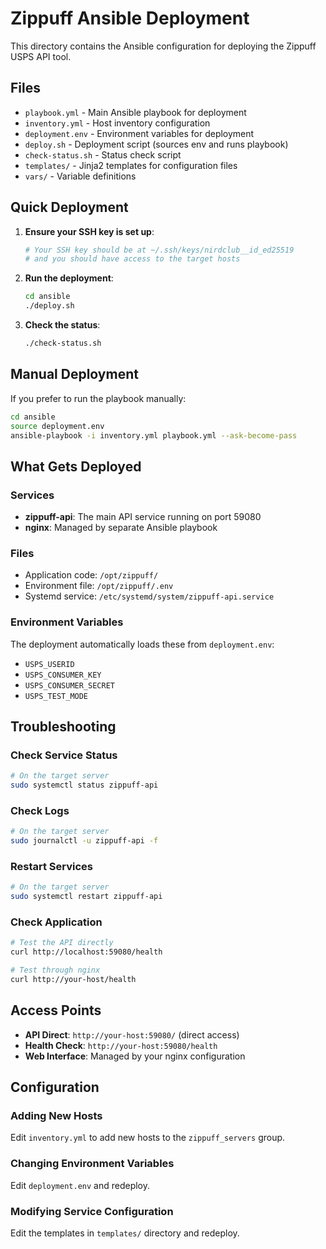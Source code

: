 # Zippuff Ansible Deployment

This directory contains the Ansible configuration for deploying the Zippuff USPS API tool.

## Files

- `playbook.yml` - Main Ansible playbook for deployment
- `inventory.yml` - Host inventory configuration
- `deployment.env` - Environment variables for deployment
- `deploy.sh` - Deployment script (sources env and runs playbook)
- `check-status.sh` - Status check script
- `templates/` - Jinja2 templates for configuration files
- `vars/` - Variable definitions

## Quick Deployment

1. **Ensure your SSH key is set up**:
   ```bash
   # Your SSH key should be at ~/.ssh/keys/nirdclub__id_ed25519
   # and you should have access to the target hosts
   ```

2. **Run the deployment**:
   ```bash
   cd ansible
   ./deploy.sh
   ```

3. **Check the status**:
   ```bash
   ./check-status.sh
   ```

## Manual Deployment

If you prefer to run the playbook manually:

```bash
cd ansible
source deployment.env
ansible-playbook -i inventory.yml playbook.yml --ask-become-pass
```

## What Gets Deployed

### Services
- **zippuff-api**: The main API service running on port 59080
- **nginx**: Managed by separate Ansible playbook

### Files
- Application code: `/opt/zippuff/`
- Environment file: `/opt/zippuff/.env`
- Systemd service: `/etc/systemd/system/zippuff-api.service`

### Environment Variables
The deployment automatically loads these from `deployment.env`:
- `USPS_USERID`
- `USPS_CONSUMER_KEY`
- `USPS_CONSUMER_SECRET`
- `USPS_TEST_MODE`

## Troubleshooting

### Check Service Status
```bash
# On the target server
sudo systemctl status zippuff-api
```

### Check Logs
```bash
# On the target server
sudo journalctl -u zippuff-api -f
```

### Restart Services
```bash
# On the target server
sudo systemctl restart zippuff-api
```

### Check Application
```bash
# Test the API directly
curl http://localhost:59080/health

# Test through nginx
curl http://your-host/health
```

## Access Points

- **API Direct**: `http://your-host:59080/` (direct access)
- **Health Check**: `http://your-host:59080/health`
- **Web Interface**: Managed by your nginx configuration

## Configuration

### Adding New Hosts
Edit `inventory.yml` to add new hosts to the `zippuff_servers` group.

### Changing Environment Variables
Edit `deployment.env` and redeploy.

### Modifying Service Configuration
Edit the templates in `templates/` directory and redeploy. 